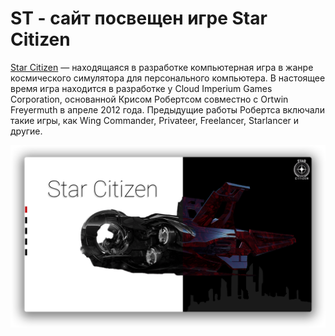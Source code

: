 # ST - сайт посвещен игре Star Citizen



[Star Citizen](https://ru.wikipedia.org/wiki/Star_Citizen) — находящаяся в разработке компьютерная игра в жанре космического симулятора для персонального компьютера. В настоящее время игра находится в разработке у Cloud Imperium Games Corporation, основанной Крисом Робертсом  совместно с Ortwin Freyermuth в апреле 2012 года. Предыдущие работы Робертса включали такие игры, как Wing Commander, Privateer, Freelancer, Starlancer и другие.



<img src="README-files/one.png"/>





